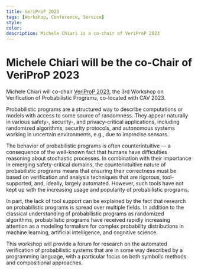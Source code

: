 ```yaml
---
title: VeriProP 2023
tags: [Workshop, Conference, Service]
style: 
color: 
description: Michele Chiari is a co-chair of VeriProP 2023
---
```


# Michele Chiari will be the co-Chair of VeriProP 2023

Michele Chiari will co-chair [VeriProP 2023](https://veriprop.github.io/2023/), the 3rd Workshop on Verification of Probabilistic Programs, co-located with CAV 2023.

Probabilistic programs are a structured way to describe computations or models with access to some source of randomness. They appear naturally in various safety-, security-, and privacy-critical applications, including randomized algorithms, security protocols, and autonomous systems working in uncertain environments, e.g., due to imprecise sensors.

The behavior of probabilistic programs is often counterintuitive — a consequence of the well-known fact that humans have difficulties reasoning about stochastic processes. In combination with their importance in emerging safety-critical domains, the counterintuitive nature of probabilistic programs means that ensuring their correctness must be based on verification and analysis techniques that are rigorous, tool-supported, and, ideally, largely automated. However, such tools have not kept up with the increasing usage and popularity of probabilistic programs.

In part, the lack of tool support can be explained by the fact that research on probabilistic programs is spread over multiple fields. In addition to the classical understanding of probabilistic programs as randomized algorithms, probabilistic programs have received rapidly increasing attention as a modeling formalism for complex probability distributions in machine learning, artificial intelligence, and cognitive science.

This workshop will provide a forum for research on the automated verification of probabilistic systems that are in some way described by a programming language, with a particular focus on both symbolic methods and compositional approaches.
